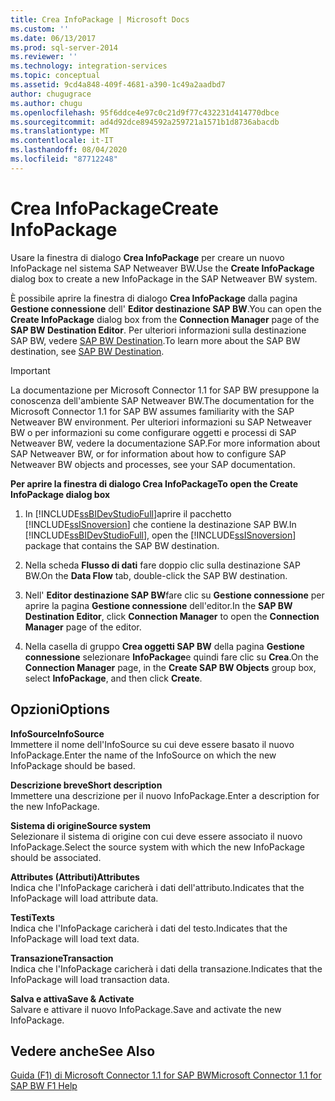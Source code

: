 ```yaml
---
title: Crea InfoPackage | Microsoft Docs
ms.custom: ''
ms.date: 06/13/2017
ms.prod: sql-server-2014
ms.reviewer: ''
ms.technology: integration-services
ms.topic: conceptual
ms.assetid: 9cd4a848-409f-4681-a390-1c49a2aadbd7
author: chugugrace
ms.author: chugu
ms.openlocfilehash: 95f6ddce4e97c0c21d9f77c432231d414770dbce
ms.sourcegitcommit: ad4d92dce894592a259721a1571b1d8736abacdb
ms.translationtype: MT
ms.contentlocale: it-IT
ms.lasthandoff: 08/04/2020
ms.locfileid: "87712248"
---
```

# <a name="create-infopackage"></a><span data-ttu-id="ac1f0-102">Crea InfoPackage</span><span class="sxs-lookup"><span data-stu-id="ac1f0-102">Create InfoPackage</span></span>
  <span data-ttu-id="ac1f0-103">Usare la finestra di dialogo **Crea InfoPackage** per creare un nuovo InfoPackage nel sistema SAP Netweaver BW.</span><span class="sxs-lookup"><span data-stu-id="ac1f0-103">Use the **Create InfoPackage** dialog box to create a new InfoPackage in the SAP Netweaver BW system.</span></span>  
  
 <span data-ttu-id="ac1f0-104">È possibile aprire la finestra di dialogo **Crea InfoPackage** dalla pagina **Gestione connessione** dell' **Editor destinazione SAP BW**.</span><span class="sxs-lookup"><span data-stu-id="ac1f0-104">You can open the **Create InfoPackage** dialog box from the **Connection Manager** page of the **SAP BW Destination Editor**.</span></span> <span data-ttu-id="ac1f0-105">Per ulteriori informazioni sulla destinazione SAP BW, vedere [SAP BW Destination](sap-bw-destination.md).</span><span class="sxs-lookup"><span data-stu-id="ac1f0-105">To learn more about the SAP BW destination, see [SAP BW Destination](sap-bw-destination.md).</span></span>  
  
> [!IMPORTANT]  
>  <span data-ttu-id="ac1f0-106">La documentazione per Microsoft Connector 1.1 for SAP BW presuppone la conoscenza dell'ambiente SAP Netweaver BW.</span><span class="sxs-lookup"><span data-stu-id="ac1f0-106">The documentation for the Microsoft Connector 1.1 for SAP BW assumes familiarity with the SAP Netweaver BW environment.</span></span> <span data-ttu-id="ac1f0-107">Per ulteriori informazioni su SAP Netweaver BW o per informazioni su come configurare oggetti e processi di SAP Netweaver BW, vedere la documentazione SAP.</span><span class="sxs-lookup"><span data-stu-id="ac1f0-107">For more information about SAP Netweaver BW, or for information about how to configure SAP Netweaver BW objects and processes, see your SAP documentation.</span></span>  
  
 <span data-ttu-id="ac1f0-108">**Per aprire la finestra di dialogo Crea InfoPackage**</span><span class="sxs-lookup"><span data-stu-id="ac1f0-108">**To open the Create InfoPackage dialog box**</span></span>  
  
1.  <span data-ttu-id="ac1f0-109">In [!INCLUDE[ssBIDevStudioFull](../../includes/ssbidevstudiofull-md.md)]aprire il pacchetto [!INCLUDE[ssISnoversion](../../includes/ssisnoversion-md.md)] che contiene la destinazione SAP BW.</span><span class="sxs-lookup"><span data-stu-id="ac1f0-109">In [!INCLUDE[ssBIDevStudioFull](../../includes/ssbidevstudiofull-md.md)], open the [!INCLUDE[ssISnoversion](../../includes/ssisnoversion-md.md)] package that contains the SAP BW destination.</span></span>  
  
2.  <span data-ttu-id="ac1f0-110">Nella scheda **Flusso di dati** fare doppio clic sulla destinazione SAP BW.</span><span class="sxs-lookup"><span data-stu-id="ac1f0-110">On the **Data Flow** tab, double-click the SAP BW destination.</span></span>  
  
3.  <span data-ttu-id="ac1f0-111">Nell' **Editor destinazione SAP BW**fare clic su **Gestione connessione** per aprire la pagina **Gestione connessione** dell'editor.</span><span class="sxs-lookup"><span data-stu-id="ac1f0-111">In the **SAP BW Destination Editor**, click **Connection Manager** to open the **Connection Manager** page of the editor.</span></span>  
  
4.  <span data-ttu-id="ac1f0-112">Nella casella di gruppo **Crea oggetti SAP BW** della pagina **Gestione connessione** selezionare **InfoPackage**e quindi fare clic su **Crea**.</span><span class="sxs-lookup"><span data-stu-id="ac1f0-112">On the **Connection Manager** page, in the **Create SAP BW Objects** group box, select **InfoPackage**, and then click **Create**.</span></span>  
  
## <a name="options"></a><span data-ttu-id="ac1f0-113">Opzioni</span><span class="sxs-lookup"><span data-stu-id="ac1f0-113">Options</span></span>  
 <span data-ttu-id="ac1f0-114">**InfoSource**</span><span class="sxs-lookup"><span data-stu-id="ac1f0-114">**InfoSource**</span></span>  
 <span data-ttu-id="ac1f0-115">Immettere il nome dell'InfoSource su cui deve essere basato il nuovo InfoPackage.</span><span class="sxs-lookup"><span data-stu-id="ac1f0-115">Enter the name of the InfoSource on which the new InfoPackage should be based.</span></span>  
  
 <span data-ttu-id="ac1f0-116">**Descrizione breve**</span><span class="sxs-lookup"><span data-stu-id="ac1f0-116">**Short description**</span></span>  
 <span data-ttu-id="ac1f0-117">Immettere una descrizione per il nuovo InfoPackage.</span><span class="sxs-lookup"><span data-stu-id="ac1f0-117">Enter a description for the new InfoPackage.</span></span>  
  
 <span data-ttu-id="ac1f0-118">**Sistema di origine**</span><span class="sxs-lookup"><span data-stu-id="ac1f0-118">**Source system**</span></span>  
 <span data-ttu-id="ac1f0-119">Selezionare il sistema di origine con cui deve essere associato il nuovo InfoPackage.</span><span class="sxs-lookup"><span data-stu-id="ac1f0-119">Select the source system with which the new InfoPackage should be associated.</span></span>  
  
 <span data-ttu-id="ac1f0-120">**Attributes (Attributi)**</span><span class="sxs-lookup"><span data-stu-id="ac1f0-120">**Attributes**</span></span>  
 <span data-ttu-id="ac1f0-121">Indica che l'InfoPackage caricherà i dati dell'attributo.</span><span class="sxs-lookup"><span data-stu-id="ac1f0-121">Indicates that the InfoPackage will load attribute data.</span></span>  
  
 <span data-ttu-id="ac1f0-122">**Testi**</span><span class="sxs-lookup"><span data-stu-id="ac1f0-122">**Texts**</span></span>  
 <span data-ttu-id="ac1f0-123">Indica che l'InfoPackage caricherà i dati del testo.</span><span class="sxs-lookup"><span data-stu-id="ac1f0-123">Indicates that the InfoPackage will load text data.</span></span>  
  
 <span data-ttu-id="ac1f0-124">**Transazione**</span><span class="sxs-lookup"><span data-stu-id="ac1f0-124">**Transaction**</span></span>  
 <span data-ttu-id="ac1f0-125">Indica che l'InfoPackage caricherà i dati della transazione.</span><span class="sxs-lookup"><span data-stu-id="ac1f0-125">Indicates that the InfoPackage will load transaction data.</span></span>  
  
 <span data-ttu-id="ac1f0-126">**Salva e attiva**</span><span class="sxs-lookup"><span data-stu-id="ac1f0-126">**Save & Activate**</span></span>  
 <span data-ttu-id="ac1f0-127">Salvare e attivare il nuovo InfoPackage.</span><span class="sxs-lookup"><span data-stu-id="ac1f0-127">Save and activate the new InfoPackage.</span></span>  
  
## <a name="see-also"></a><span data-ttu-id="ac1f0-128">Vedere anche</span><span class="sxs-lookup"><span data-stu-id="ac1f0-128">See Also</span></span>  
 [<span data-ttu-id="ac1f0-129">Guida (F1) di Microsoft Connector 1.1 for SAP BW</span><span class="sxs-lookup"><span data-stu-id="ac1f0-129">Microsoft Connector 1.1 for SAP BW F1 Help</span></span>](../microsoft-connector-for-sap-bw-f1-help.md)  
  
  
